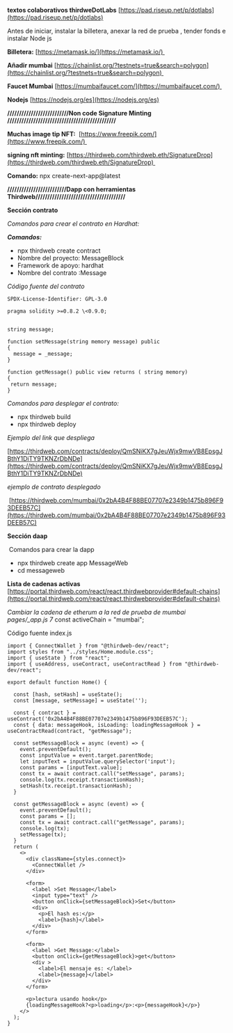 **textos colaborativos thirdweDotLabs** [https://pad.riseup.net/p/dotlabs](https://pad.riseup.net/p/dotlabs)

Antes de iniciar, instalar la billetera, anexar la red de prueba , tender fonds e instalar Node js

**Billetera:** [https://metamask.io/](https://metamask.io/) 

**Añadir mumbai** [https://chainlist.org/?testnets=true&search=polygon](https://chainlist.org/?testnets=true&search=polygon) 

**Faucet Mumbai** [https://mumbaifaucet.com/](https://mumbaifaucet.com/) 

**Nodejs** [https://nodejs.org/es](https://nodejs.org/es)

**//////////////////////////Non code Signature Minting //////////////////////////////////////////////**

**Muchas image tip NFT:**  [https://www.freepik.com/](https://www.freepik.com/) 

**signing nft minting:** [https://thirdweb.com/thirdweb.eth/SignatureDrop](https://thirdweb.com/thirdweb.eth/SignatureDrop) 

**Comando:** npx create-next-app@latest

**/////////////////////////Dapp con herramientas Thirdweb//////////////////////////////////////**

**Sección contrato**

_Comandos para crear el contrato en Hardhat:_

_**Comandos:**_

*   npx thirdweb create contract 
*   Nombre del proyecto: MessageBlock 
*   Framework de apoyo: hardhat 
*   Nombre del contrato :Message

_Código fuente del contrato_
```solidity
SPDX-License-Identifier: GPL-3.0

pragma solidity >=0.8.2 \<0.9.0;


string message;

function setMessage(string memory message) public
{
  message = _message;
}

function getMessage() public view returns ( string memory)
{
 return message;
}  
```
_Comandos para desplegar el contrato:_

*   npx thirdweb build 
*   npx thirdweb deploy 

_Ejemplo del link que despliega_

[https://thirdweb.com/contracts/deploy/QmSNiKX7gJeuWjx9mwVB8EpsgJBthY1DiTY9TKNZrDbNDe](https://thirdweb.com/contracts/deploy/QmSNiKX7gJeuWjx9mwVB8EpsgJBthY1DiTY9TKNZrDbNDe)

_ejemplo de contrato desplegado_

 [https://thirdweb.com/mumbai/0x2bA4B4F88BE07707e2349b1475b896F93DEEB57C](https://thirdweb.com/mumbai/0x2bA4B4F88BE07707e2349b1475b896F93DEEB57C)

**Sección daap**

 Comandos para crear la dapp

*   npx thirdweb create app MessageWeb
*   cd messageweb

**Lista de cadenas activas** [https://portal.thirdweb.com/react/react.thirdwebprovider#default-chains](https://portal.thirdweb.com/react/react.thirdwebprovider#default-chains)

_Cambiar la cadena de etherum a la red de prueba de mumbai pages/\_app.js 7_ const activeChain = "mumbai";

Código fuente index.js
```react
import { ConnectWallet } from "@thirdweb-dev/react";
import styles from "../styles/Home.module.css";
import { useState } from "react";
import { useAddress, useContract, useContractRead } from "@thirdweb-dev/react";

export default function Home() {
  
  const [hash, setHash] = useState();
  const [message, setMessage] = useState('');
  
  const { contract } = useContract('0x2bA4B4F88BE07707e2349b1475b896F93DEEB57C');
  const { data: messageHook, isLoading: loadingMessageHook } = useContractRead(contract, "getMessage");

  const setMessageBlock = async (event) => {
    event.preventDefault();
    const inputValue = event.target.parentNode;
    let inputText = inputValue.querySelector('input');
    const params = [inputText.value];
    const tx = await contract.call("setMessage", params);
    console.log(tx.receipt.transactionHash);
    setHash(tx.receipt.transactionHash);
  }

  const getMessageBlock = async (event) => {
    event.preventDefault();
    const params = [];
    const tx = await contract.call("getMessage", params);
    console.log(tx);
    setMessage(tx);
  }
  return (
    <>
      <div className={styles.connect}>
        <ConnectWallet />
      </div>
      
      <form>
        <label >Set Message</label>
        <input type="text" />
        <button onClick={setMessageBlock}>Set</button>
        <div>
          <p>El hash es:</p>
          <label>{hash}</label>
        </div>
      </form>
      
      <form>
        <label >Get Message:</label>
        <button onClick={getMessageBlock}>get</button>
        <div >
          <label>El mensaje es: </label>
          <label>{message}</label>
        </div>
      </form>
      
      <p>lectura usando hook</p>
      {loadingMessageHook?<p>loading</p>:<p>{messageHook}</p>}
    </>
  );
}
```
